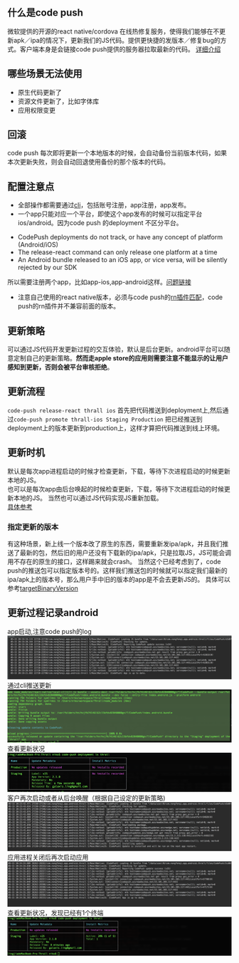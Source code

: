 ## 什么是code push  
微软提供的开源的react native/cordova 在线热修复服务，使得我们能够在不更新apk／ipa的情况下，更新我们的JS代码。提供更快捷的发版本／修复bug的方式。客户端本身是会链接code push提供的服务器拉取最新的代码。  [详细介绍](https://github.com/Microsoft/react-native-code-push)

## 哪些场景无法使用
* 原生代码更新了 
* 资源文件更新了，比如字体库 
* 应用权限变更  

## 回滚
code push 每次即将更新一个本地版本的时候，会自动备份当前版本代码，如果本次更新失败，则会自动回退使用备份的那个版本的代码。

## 配置注意点
* 全部操作都需要通过[cli](https://microsoft.github.io/code-push/docs/getting-started.html)，包括账号注册，app注册，app发布。   
* 一个app只能对应一个平台，即使这个app发布的时候可以指定平台ios/android。因为code push 的deployment 不区分平台。 

> 
* CodePush deployments do not track, or have any concept of platform (Android/iOS) 
* The release-react command can only release one platform at a time 
* An Android bundle released to an iOS app, or vice versa, will be silently rejected by our SDK   

所以需要注册两个app，比如app-ios,app-android这样。[问题链接](https://github.com/Microsoft/react-native-code-push/issues/569)  

* 注意自己使用的react native版本，必须与code push的[rn插件匹配](https://github.com/Microsoft/react-native-code-push#supported-react-native-platforms)，code push的rn插件并不兼容前面的版本。 


## 更新策略
可以通过JS代码开发更新过程的交互体验，默认是后台更新。android平台可以随意定制自己的更新策略。**然而走apple store的应用则需要注意不能显示的让用户感知到更新，否则会被平台审核拒绝**。  

## 更新流程
`code-push release-react thrall ios` 首先把代码推送到deployment上,然后通过`code-push promote thrall-ios Staging Production` 把已经推送到deployment上的版本更新到production上，这样才算把代码推送到线上环境。

##  更新时机
默认是每次app进程启动的时候才检查更新，下载，等待下次进程启动的时候更新本地的JS。  
也可以是每次app由后台唤起的时候检查更新，下载，等待下次进程启动的时候更新本地的JS。 
当然也可以通过JS代码实现JS重新加载。   
[具体参考](https://github.com/Microsoft/react-native-code-push#plugin-usage)  
### 指定更新的版本
有这种场景，新上线一个版本改了原生的东西，需要重新发ipa/apk，并且我们推送了最新的包，然后旧的用户还没有下载新的ipa/apk，只是拉取JS，JS可能会调用不存在的原生的接口，这样踢来就会crash。
当然这个已经考虑到了，code push的推送包可以指定版本号的。这样我们推送包的时候就可以指定我们最新的ipa/apk上的版本号，那么用户手中旧的版本的app是不会去更新JS的。 具体可以参考[targetBinaryVersion](https://github.com/Microsoft/code-push/tree/master/cli#target-binary-version-parameter)

## 更新过程记录android
app启动,注意code push的log  
![粘贴图片_156_](./asset/code-push/step1.png)  
通过cli推送更新  
![粘贴图片_157_](./asset/code-push/step2.png)  
查看更新状况  
![粘贴图片_158_](./asset/code-push/step3.png)  
客户再次启动或者从后台唤醒（根据自己设定的更新策略)  
![粘贴图片_159_](./asset/code-push/step4.png)  
应用进程关闭后再次启动应用  
![粘贴图片_160_](./asset/code-push/step5.png)  
查看更新状况，发现已经有1个终端  
![粘贴图片_161_](./asset/code-push/step6.png)

